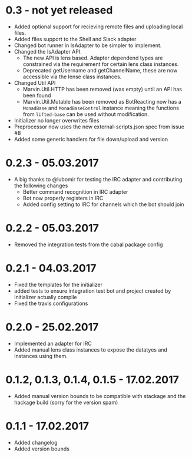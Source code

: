 # 0.3 - not yet released

- Added optional support for recieving remote files and uploading local files.
- Added files support to the Shell and Slack adapter
- Changed bot runner in IsAdapter to be simpler to implement.
- Changed the IsAdapter API.
    - The new API is lens based. Adapter dependend types are constrained via the requirement for certain lens class instances.
    - Deprecated getUsername and getChannelName, these are now accessible via the lense class instances.
- Changed Util API
    - Marvin.Util.HTTP has been removed (was empty) until an API has been found
    - Marvin.Util.Mutable has been removed as BotReacting now has a `MonadBase` and `MonadBaseControl` instance meaning the functions from `lifted-base` can be used without modification.
- Initializer no longer overwrites files
- Preprocessor now uses the new external-scripts.json spec from issue #8
- Added some generic handlers for file down/upload and version

# 0.2.3 - 05.03.2017

- A big thanks to @lubomir for testing the IRC adapter and contributing the following changes
    - Better command recognition in IRC adapter
    - Bot now properly registers in IRC
    - Added config setting to IRC for channels which the bot should join

# 0.2.2 - 05.03.2017

- Removed the integration tests from the cabal package config

# 0.2.1 - 04.03.2017

- Fixed the templates for the initializer
- added tests to ensure integration test bot and project created by initializer actually compile
- Fixed the travis configurations

# 0.2.0 - 25.02.2017

- Implemented an adapter for IRC
- Added manual lens class instances to expose the datatyes and instances using them.

# 0.1.2, 0.1.3, 0.1.4, 0.1.5 - 17.02.2017

- Added manual version bounds to be compatible with stackage and the hackage build (sorry for the version spam)

# 0.1.1 - 17.02.2017

- Added changelog
- Added version bounds
